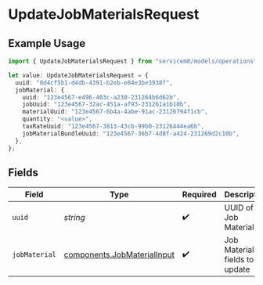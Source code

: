 # UpdateJobMaterialsRequest

## Example Usage

```typescript
import { UpdateJobMaterialsRequest } from "servicem8/models/operations";

let value: UpdateJobMaterialsRequest = {
  uuid: "8d4cf5b1-d4db-4391-b2eb-e84e3be3938f",
  jobMaterial: {
    uuid: "123e4567-e496-403c-a230-231264b6d62b",
    jobUuid: "123e4567-32ac-451a-af93-231261a1b10b",
    materialUuid: "123e4567-6b4a-4abe-91ac-23126794f1cb",
    quantity: "<value>",
    taxRateUuid: "123e4567-3813-43cb-99b0-23126444ea6b",
    jobMaterialBundleUuid: "123e4567-36b7-4d8f-a424-231269d2c10b",
  },
};
```

## Fields

| Field                                                                      | Type                                                                       | Required                                                                   | Description                                                                |
| -------------------------------------------------------------------------- | -------------------------------------------------------------------------- | -------------------------------------------------------------------------- | -------------------------------------------------------------------------- |
| `uuid`                                                                     | *string*                                                                   | :heavy_check_mark:                                                         | UUID of the Job Material                                                   |
| `jobMaterial`                                                              | [components.JobMaterialInput](../../models/components/jobmaterialinput.md) | :heavy_check_mark:                                                         | Job Material fields to update                                              |